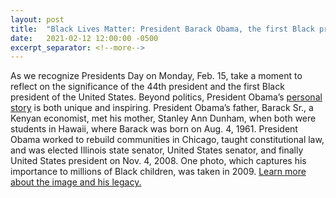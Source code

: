 ```yaml
---
layout: post
title:  "Black Lives Matter: President Barack Obama, the first Black president of the United States"
date:   2021-02-12 12:00:00 -0500
excerpt_separator: <!--more-->
---
```

As we recognize Presidents Day on Monday, Feb. 15, take a moment to reflect on the significance of the 44th president and the first Black president of the United States. Beyond politics, President Obama’s [personal story][personal-story] is both unique <!--more--> and inspiring. President Obama’s father, Barack Sr., a Kenyan economist, met his mother, Stanley Ann Dunham, when both were students in Hawaii, where Barack was born on Aug. 4, 1961. President Obama worked to rebuild communities in Chicago, taught constitutional law, and was elected Illinois state senator, United States senator, and finally United States president on Nov. 4, 2008. One photo, which captures his importance to millions of Black children, was taken in 2009. [Learn more about the image and his legacy.][learn-more]

[personal-story]: http://r20.rs6.net/tn.jsp?f=0011z8UGl-SctSaOf4WNuu1nYpB3JZEc1OrRm2BM7TzXGGOpnBUvcdM_0Xp5avHvWIgVxDcWhdGrNRVFOzvZ4sVEYzdrqLtVbbXdagnFMxFxHzz-IwXw2B6bhmClC5KLWL6eeJSa7uZUok-GGao-u7U_jZOzeeglqzJ3B6wTRETUID8WS2GNlbYAfyX_fZSpbBG55gnOQV_BaC90nrAdyXuWoIZkCh-B1tw&c=ROPHtVausRnEu1rjVAb4tpswJm9J7buiTY36ENefhV-sIbImg6aabA==&ch=GlnN-Q1OBb3t5vYMflXmFlUnf70ek_DgbSFL_hZSts6T51K7UAO0dA==
[learn-more]: http://r20.rs6.net/tn.jsp?f=0011z8UGl-SctSaOf4WNuu1nYpB3JZEc1OrRm2BM7TzXGGOpnBUvcdM_0Xp5avHvWIgj6cNGPOG1EHET_KQKWYksGrXT4FNYb1G92Cq4WBZzVBQI6HZQacW9-Uhv-0Pb091iBxusAezVCK6W-2ySHnHWT8STJH-vqDSHXq4602m6TS5ISnLXRckHlTug4swqKEbiaMMVfsXQuQxiQdVU9qtJLsp5OWaL585-Oc7a49IlVQ=&c=ROPHtVausRnEu1rjVAb4tpswJm9J7buiTY36ENefhV-sIbImg6aabA==&ch=GlnN-Q1OBb3t5vYMflXmFlUnf70ek_DgbSFL_hZSts6T51K7UAO0dA==
